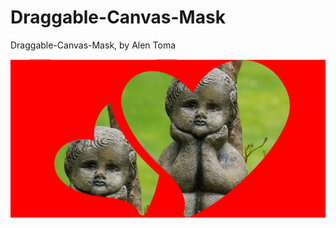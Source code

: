 # Draggable-Canvas-Mask
Draggable-Canvas-Mask, by Alen Toma


![Screenshot](https://raw.githubusercontent.com/AlenToma/Canvas-Mask/master/Screenshot.PNG)

